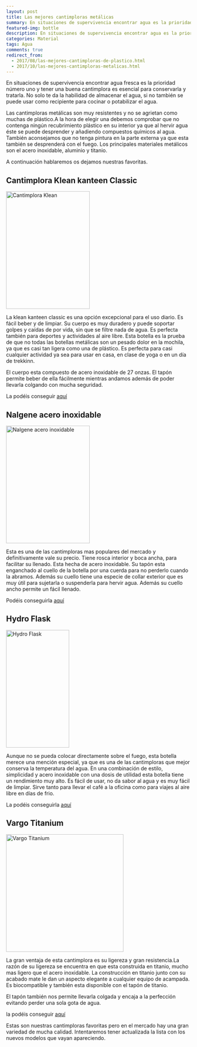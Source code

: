 ```yaml
---
layout: post
title: Las mejores cantimploras metálicas
summary: En situaciones de supervivencia encontrar agua es la prioridad número uno, y tener una buena cantimplora es esencial para poder conservarla y tratarla.
featured-img: bottle
description: En situaciones de supervivencia encontrar agua es la prioridad número uno, y tener una buena cantimplora es esencial para poder conservarla y tratarla
categories: Material
tags: Agua
comments: true
redirect_from:
  - 2017/08/las-mejores-cantimploras-de-plastico.html
  - 2017/10/las-mejores-cantimploras-metalicas.html
---
```


<p>
    En situaciones de supervivencia encontrar agua fresca es la prioridad número uno y tener una buena cantimplora es esencial para conservarla y tratarla. No solo te da la habilidad de almacenar el agua, si no también se puede usar como recipiente para cocinar o potabilizar el agua.
</p>
<p>
Las cantimploras metálicas son muy resistentes y no se agrietan como muchas de plástico.A la hora de elegir una debemos comprobar que no contenga ningún recubrimiento plástico en su interior ya que al hervir agua éste se puede desprender y añadiendo compuestos químicos al agua. También aconsejamos que no tenga pintura en la parte externa ya que esta también se desprenderá con el fuego.
Los principales materiales metálicos son el acero inoxidable, aluminio y titanio.
</p>
<p>
A continuación hablaremos os dejamos nuestras favoritas.
</p>

<h2>Cantimplora Klean kanteen Classic</h2>

<a href="https://www.amazon.es/gp/product/B01GFPZ9LS/ref=as_li_tl?ie=UTF8&camp=3638&creative=24630&creativeASIN=B01GFPZ9LS&linkCode=as2&tag=tdspvv-21&linkId=c70ef62fd381166165b15b0f5a43e2e6" imageanchor="1" ><img border="0" src="{{ '/assets/img/posts/can_klean.jpg' | absolute_url }}" width="228" height="320" data-original-width="357"  class="product-img" data-original-height="500" alt="Cantimplora Klean"/></a>

<p>
La klean kanteen classic es una opción excepcional para el uso diario. Es fácil beber y de limpiar. Su cuerpo es muy duradero y puede soportar golpes y caídas de por vida, sin que se filtre nada de agua. Es perfecta también para deportes y actividades al aire libre. Esta botella es la prueba de que no todas las botellas metálicas son un pesado dolor en la mochila, ya que es casi tan ligera como una de plástico. Es perfecta para casi cualquier actividad ya sea para usar en casa, en clase de yoga o en un día de trekkinn.
</p>
<p>El cuerpo esta compuesto de acero inoxidable de 27 onzas. El tapón permite beber de ella fácilmente mientras andamos además de poder llevarla colgando con mucha seguridad.</p>

La podéis conseguir <a target="_blank" href="https://www.amazon.es/gp/product/B01GFPZ9LS/ref=as_li_tl?ie=UTF8&camp=3638&creative=24630&creativeASIN=B01GFPZ9LS&linkCode=as2&tag=tdspvv-21&linkId=c70ef62fd381166165b15b0f5a43e2e6">aquí</a><img src="//ir-es.amazon-adsystem.com/e/ir?t=tdspvv-21&l=am2&o=30&a=B01GFPZ9LS" width="1" height="1" border="0" alt="" style="border:none !important; margin:0px !important;" />


<h2>Nalgene acero inoxidable</h2>

<a href="https://www.amazon.es/gp/product/B001GSOHMC/ref=as_li_tl?ie=UTF8&camp=3638&creative=24630&creativeASIN=B001GSOHMC&linkCode=as2&tag=tdspvv-21&linkId=2d16597ef1dc742cc6c090c1ed755668" imageanchor="1" ><img border="0" src="{{ '/assets/img/posts/can_nalgene.jpg' | absolute_url }}" width="228" height="320" max-width="43%" data-original-width="357" data-original-height="500" alt="Nalgene acero inoxidable" class="product-img"/></a>

<p>Esta es una de las cantimploras mas populares del mercado y definitivamente vale su precio. Tiene rosca interior y boca ancha, para facilitar su llenado. Esta hecha de acero inoxidable. Su tapón esta enganchado al cuello de la botella por una cuerda para no perderlo cuando la abramos. Además su cuello tiene una especie de collar exterior que es muy útil para sujetarla o suspenderla para hervir agua. Además su cuello ancho permite un fácil llenado. </p>

Podéis conseguirla <a target="_blank" href="https://www.amazon.es/gp/product/B001GSOHMC/ref=as_li_tl?ie=UTF8&camp=3638&creative=24630&creativeASIN=B001GSOHMC&linkCode=as2&tag=tdspvv-21&linkId=2d16597ef1dc742cc6c090c1ed755668">aquí</a><img src="//ir-es.amazon-adsystem.com/e/ir?t=tdspvv-21&l=am2&o=30&a=B001GSOHMC" width="1" height="1" border="0" alt="Nalgene acero inoxidable" style="border:none !important; margin:0px !important;" />

<h2>Hydro Flask</h2>

<a href="https://www.amazon.es/gp/product/B01KXHES02/ref=as_li_tl?ie=UTF8&camp=3638&creative=24630&creativeASIN=B01KXHES02&linkCode=as2&tag=tdspvv-21&linkId=e1b29633f49538ddf0614436249f1133" imageanchor="1" ><img border="0" src="{{ '/assets/img/posts/can_hydro.jpg' | absolute_url }}" width="172" height="320" data-original-width="429"  class="product-img" data-original-height="500" alt="Hydro Flask" /></a>

<p>Aunque no se pueda colocar directamente sobre el fuego, esta botella merece una mención especial, ya que es una de las cantimploras que mejor conserva la temperatura del agua. En una combinación de estilo, simplicidad y acero inoxidable con una dosis de utilidad esta botella tiene un rendimiento muy alto. Es fácil de usar, no da sabor al agua y es muy fácil de limpiar. Sirve tanto para llevar el café a la oficina como para viajes al aire libre en días de frio.
</p>

La podéis conseguirla <a target="_blank" href="https://www.amazon.es/gp/product/B01KXHES02/ref=as_li_tl?ie=UTF8&camp=3638&creative=24630&creativeASIN=B01KXHES02&linkCode=as2&tag=tdspvv-21&linkId=e1b29633f49538ddf0614436249f1133">aquí</a><img src="//ir-es.amazon-adsystem.com/e/ir?t=tdspvv-21&l=am2&o=30&a=B01KXHES02" width="1" height="1" border="0" alt="Hydro Flask" style="border:none !important; margin:0px !important;" />

<h2>Vargo Titanium</h2>

<a href="https://www.amazon.es/gp/product/B008Y2S3UK/ref=as_li_tl?ie=UTF8&camp=3638&creative=24630&creativeASIN=B008Y2S3UK&linkCode=as2&tag=tdspvv-21&linkId=e98c168e38a0d10681dddd0d14b7f868" imageanchor="1" ><img border="0" src="{{ '/assets/img/posts/can_vargo.jpg' | absolute_url }}" width="320" height="320" data-original-width="800" data-original-height="799"  alt="Vargo Titanium" class="product-img"/></a>

<p>La gran ventaja de esta cantimplora es su ligereza y gran resistencia.La razón de su ligereza se encuentra en que esta construida en titanio, mucho mas ligero que el acero inoxidable. La construcción en titanio junto con su acabado mate le dan un aspecto elegante a cualquier equipo de acampada. Es biocompatible y también esta disponible con el tapón de titanio. </p>
<p>El tapón también nos permite llevarla colgada y encaja a la perfección evitando perder una sola gota de agua.</p>

la podéis conseguir <a target="_blank" href="https://www.amazon.es/gp/product/B008Y2S3UK/ref=as_li_tl?ie=UTF8&camp=3638&creative=24630&creativeASIN=B008Y2S3UK&linkCode=as2&tag=tdspvv-21&linkId=e98c168e38a0d10681dddd0d14b7f868">aquí</a><img src="//ir-es.amazon-adsystem.com/e/ir?t=tdspvv-21&l=am2&o=30&a=B008Y2S3UK" width="1" height="1" border="0" alt="Vargo Titanium" style="border:none !important; margin:0px !important;" />
<p>
Estas son nuestras cantimploras favoritas pero en el mercado hay una gran variedad de mucha calidad. Intentaremos tener actualizada la lista con los nuevos modelos que vayan apareciendo.
</p>
